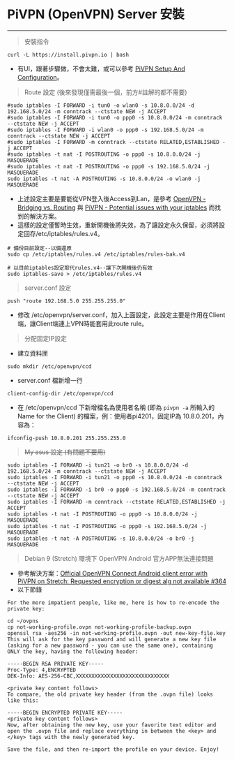 # PiVPN \(OpenVPN\) Server 安裝

---

> 安裝指令

```
curl -L https://install.pivpn.io | bash
```

* 有UI，跟著步驟做，不會太難，或可以參考 [PiVPN Setup And Configuration](https://www.ostechnix.com/pivpn-simplest-openvpn-setup-configuration-designed-raspberry-pi/)。

> Route 設定 \(後來發現僅需最後一個，前方\#註解的都不需要\)

```
#sudo iptables -I FORWARD -i tun0 -o wlan0 -s 10.8.0.0/24 -d 192.168.5.0/24 -m conntrack --ctstate NEW -j ACCEPT
#sudo iptables -I FORWARD -i tun0 -o ppp0 -s 10.8.0.0/24 -m conntrack --ctstate NEW -j ACCEPT
#sudo iptables -I FORWARD -i wlan0 -o ppp0 -s 192.168.5.0/24 -m conntrack --ctstate NEW -j ACCEPT
#sudo iptables -I FORWARD -m conntrack --ctstate RELATED,ESTABLISHED -j ACCEPT
#sudo iptables -t nat -I POSTROUTING -o ppp0 -s 10.8.0.0/24 -j MASQUERADE
#sudo iptables -t nat -I POSTROUTING -o ppp0 -s 192.168.5.0/24 -j MASQUERADE
sudo iptables -t nat -A POSTROUTING -s 10.8.0.0/24 -o wlan0 -j MASQUERADE
```

* 上述設定主要是要能從VPN登入後Access到Lan，是參考 [OpenVPN - Bridging vs. Routing](https://community.openvpn.net/openvpn/wiki/BridgingAndRouting) 與 [PiVPN - Potential issues with your iptables](https://github.com/pivpn/pivpn/issues/182) 而找到的解決方案。
* 這樣的設定僅暫時生效，重新開機後將失效，為了讓設定永久保留，必須將設定回存/etc/iptables/rules.v4。

```
# 備份目前設定--以備還原
sudo cp /etc/iptables/rules.v4 /etc/iptables/rules-bak.v4

# 以目前iptables設定取代rules.v4--讓下次開機後仍有效
sudo iptables-save > /etc/iptables/rules.v4
```

> server.conf 設定

```
push "route 192.168.5.0 255.255.255.0"
```

* 修改 /etc/openvpn/server.conf，加入上面設定，此設定主要是作用在Client端，讓Client端連上VPN時能套用此route rule。

> 分配固定IP設定

* 建立資料匣

```
sudo mkdir /etc/openvpn/ccd
```

* server.conf 檔新增一行

```
client-config-dir /etc/openvpn/ccd
```

* 在 /etc/openvpn/ccd 下新增檔名為使用者名稱 \(即為 `pivpn -a` 所輸入的 Name for the Client\) 的檔案，例：使用者pi4201，固定IP為 10.8.0.201，內容為：

```
ifconfig-push 10.8.0.201 255.255.255.0
```

> ~~My asus 設定 \(有問題不要用\)~~

```
sudo iptables -I FORWARD -i tun21 -o br0 -s 10.8.0.0/24 -d 192.168.5.0/24 -m conntrack --ctstate NEW -j ACCEPT
sudo iptables -I FORWARD -i tun21 -o ppp0 -s 10.8.0.0/24 -m conntrack --ctstate NEW -j ACCEPT
sudo iptables -I FORWARD -i br0 -o ppp0 -s 192.168.5.0/24 -m conntrack --ctstate NEW -j ACCEPT
sudo iptables -I FORWARD -m conntrack --ctstate RELATED,ESTABLISHED -j ACCEPT
sudo iptables -t nat -I POSTROUTING -o ppp0 -s 10.8.0.0/24 -j MASQUERADE
sudo iptables -t nat -I POSTROUTING -o ppp0 -s 192.168.5.0/24 -j MASQUERADE
sudo iptables -t nat -A POSTROUTING -s 10.8.0.0/24 -o br0 -j MASQUERADE
```

> Debian 9 \(Stretch\) 環境下 OpenVPN Android 官方APP無法連接問題

* 參考解決方案：[Official OpenVPN Connect Android client error with PiVPN on Stretch: Requested encryption or digest alg not available \#364](https://github.com/pivpn/pivpn/issues/364)
* 以下節錄

```
For the more impatient people, like me, here is how to re-encode the private key:

cd ~/ovpns
cp not-working-profile.ovpn not-working-profile-backup.ovpn
openssl rsa -aes256 -in not-working-profile.ovpn -out new-key-file.key
This will ask for the key password and will generate a new key file (asking for a new password - you can use the same one), containing ONLY the key, having the following header:

-----BEGIN RSA PRIVATE KEY-----
Proc-Type: 4,ENCRYPTED
DEK-Info: AES-256-CBC,XXXXXXXXXXXXXXXXXXXXXXXXXXXXXX

<private key content follows>
To compare, the old private key header (from the .ovpn file) looks like this:

-----BEGIN ENCRYPTED PRIVATE KEY-----
<private key content follows>
Now, after obtaining the new key, use your favorite text editor and open the .ovpn file and replace everything in between the <key> and </key> tags with the newly generated key.

Save the file, and then re-import the profile on your device. Enjoy!
```



